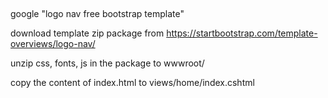 ##
google "logo nav free bootstrap template"

download template zip package from
    https://startbootstrap.com/template-overviews/logo-nav/

unzip css, fonts, js in the package to wwwroot/

copy the content of index.html to views/home/index.cshtml